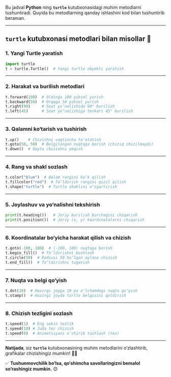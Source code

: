 Bu jadval **Python** ning **`turtle`** kutubxonasidagi muhim metodlarni tushuntiradi. Quyida bu metodlarning qanday ishlashini kod bilan tushuntirib beraman.  

---

## **`turtle` kutubxonasi metodlari bilan misollar** 🐢  

### **1. Yangi Turtle yaratish**
```python
import turtle
t = turtle.Turtle()  # Yangi turtle obyekti yaratish
```

---

### **2. Harakat va burilish metodlari**  
```python
t.forward(100)  # Oldinga 100 piksel yurish
t.backward(50)  # Orqaga 50 piksel yurish
t.right(90)     # Soat yo‘nalishida 90° burilish
t.left(45)      # Soat yo‘nalishiga teskari 45° burilish
```

---

### **3. Qalamni ko‘tarish va tushirish**
```python
t.up()    # Chizishni vaqtincha to‘xtatish
t.goto(50, 50)  # Belgilangan nuqtaga borish (chiziq chizilmaydi)
t.down()  # Qayta chizishni yoqish
```

---

### **4. Rang va shakl sozlash**  
```python
t.color("blue")  # Qalam rangini ko‘k qilish
t.fillcolor("red")  # To‘ldirish rangini qizil qilish
t.shape("turtle")  # Turtle shaklini o‘zgartirish
```

---

### **5. Joylashuv va yo‘nalishni tekshirish**  
```python
print(t.heading())   # Joriy burilish burchagini chiqarish
print(t.position())  # Joriy (x, y) koordinatalarni chiqarish
```

---

### **6. Koordinatalar bo‘yicha harakat qilish va chizish**  
```python
t.goto(-100, 100)  # (-100, 100) nuqtaga borish
t.begin_fill()  # To‘ldirishni boshlash
t.circle(50)  # Radiusi 50 bo‘lgan aylana chizish
t.end_fill()  # To‘ldirishni tugatish
```

---

### **7. Nuqta va belgi qo‘yish**  
```python
t.dot(10)  # Hozirgi joyga 10 px o‘lchamdagi nuqta qo‘yish
t.stamp()  # Hozirgi joyda turtle belgisini qoldirish
```

---

### **8. Chizish tezligini sozlash**  
```python
t.speed(1)  # Eng sekin tezlik
t.speed(10) # Juda tez chizish
t.speed(0)  # Animatsiyani o‘chirib tashlash (tez)
```

---

**Natijada**, siz **`turtle`** kutubxonasining muhim metodlarini o‘zlashtirib, grafikalar chizishingiz mumkin! 🐢🎨  

✅ **Tushunmovchilik bo‘lsa, qo‘shimcha savollaringizni bemalol so‘rashingiz mumkin.** 😊
